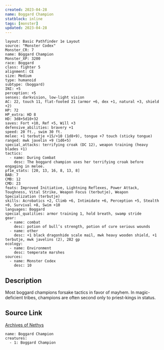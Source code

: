 ```yaml
---
created: 2023-04-28
name: Boggard Champion
statblock: inline
tags: [monster]
updated: 2023-04-28
---
```

```statblock
layout: Basic Pathfinder 1e Layout
source: "Monster Codex"
Monster_CR: 7
name: Boggard Champion
Monster_XP: 3200
race: Boggard
class: fighter 5
alignment: CE
size: Medium
type: humanoid
subtype: (boggard)
INI: +5
perception: +5
senses: darkvision, low-light vision
AC: 22, touch 11, flat-footed 21 (armor +6, dex +1, natural +3, shield +2)
HP: 72
HP_extra: HD 8
HD: 3d8+5d10+32
saves: Fort +10, Ref +5, Will +3
defensive_abilities: bravery +1
speed: 20 ft., swim 30 ft.
melee: +1 terbutje +15/+10 (1d8+9), tongue +7 touch (sticky tongue)
ranged: mwk javelin +9 (1d6+5)
special_attacks: terrifying croak (DC 12), weapon training (heavy blades +1)
tactics:
  - name: During Combat
    desc: The boggard champion uses her terrifying croak before engaging in melee.
pf1e_stats: [20, 13, 16, 8, 13, 8]
BAB: 7
CMB: 12
CMD: 23
feats: Improved Initiative, Lightning Reflexes, Power Attack, Toughness, Vital Strike, Weapon Focus (terbutje), Weapon Specialization (terbutje)
skills: Acrobatics +2, Climb +6, Intimidate +6, Perception +5, Stealth +0, Survival +8, Swim +10
languages: Boggard
special_qualities: armor training 1, hold breath, swamp stride
gear:
  - name: combat
    desc: potion of bull’s strength, potion of cure serious wounds
  - name: other
    desc: +1 black dragonhide scale mail, mwk heavy wooden shield, +1 terbutje, mwk javelins (2), 282 gp
ecology:
  - name: Environment
    desc: temperate marshes
sources:
  - name: Monster Codex
    desc: 10
```
## Description
Most boggard champions forsake tactics in favor of mayhem. In magic-deficient tribes, champions are often second only to priest-kings in status.
## Source Link
[Archives of Nethys](https://aonprd.com/MonsterDisplay.aspx?ItemName=Boggard%20Champion)
```encounter-table
name: Boggard Champion
creatures:
  - 1: Boggard Champion
```
